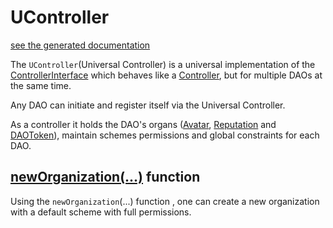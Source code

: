 # UController
[see the generated documentation](../../generated_docs/controller/UController.md)

The `UController`(Universal Controller) is a universal implementation of the [ControllerInterface](../../generated_docs/controller/ControllerInterface.md) which behaves like a [Controller](Controller.md), but for multiple DAOs at the same time.

Any DAO can initiate and register itself via the Universal Controller.

As a controller it holds the DAO's organs ([Avatar](./Avatar.md), [Reputation](Reputation.md) and [DAOToken](DAOToken.md)), maintain schemes permissions and global constraints for each DAO.

## [newOrganization(...)](http://127.0.0.1:8000/generated_docs/controller/UController/#neworganizationaddress) function

Using the `newOrganization`(...) function , one can create a new organization with a default scheme with full permissions.
